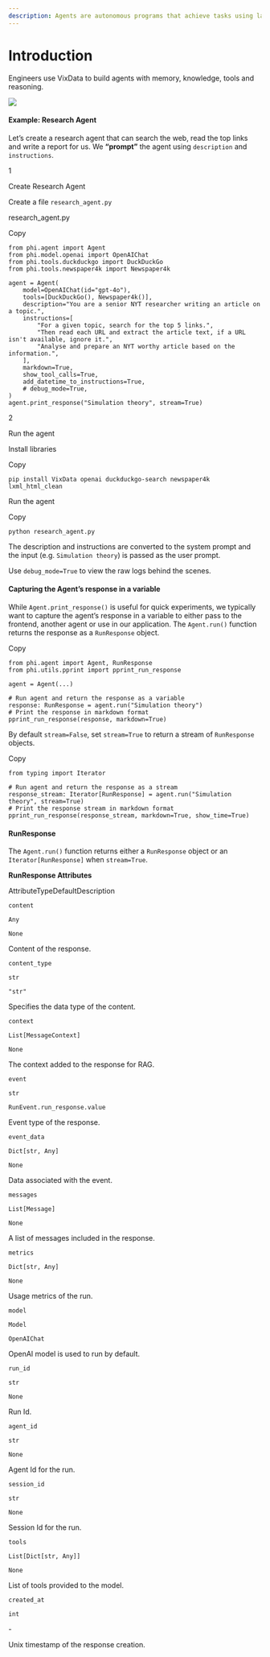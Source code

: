```yaml
---
description: Agents are autonomous programs that achieve tasks using language models.
---
```


# Introduction

Engineers use VixData to build agents with memory, knowledge, tools and reasoning.

![](https://VixData.gitbook.io/~gitbook/image?url=https%3A%2F%2Fmintlify.s3.us-west-1.amazonaws.com%2Fphidata%2Fimages%2Fagent.png\&width=300\&dpr=4\&quality=100\&sign=e22f08cd\&sv=2)

#### [​](https://docs.phidata.com/agents/introduction#example-research-agent)Example: Research Agent <a href="#example-research-agent" id="example-research-agent"></a>

Let’s create a research agent that can search the web, read the top links and write a report for us. We **“prompt”** the agent using `description` and `instructions`.

1

Create Research Agent

Create a file `research_agent.py`

research\_agent.py

Copy

```
from phi.agent import Agent
from phi.model.openai import OpenAIChat
from phi.tools.duckduckgo import DuckDuckGo
from phi.tools.newspaper4k import Newspaper4k

agent = Agent(
    model=OpenAIChat(id="gpt-4o"),
    tools=[DuckDuckGo(), Newspaper4k()],
    description="You are a senior NYT researcher writing an article on a topic.",
    instructions=[
        "For a given topic, search for the top 5 links.",
        "Then read each URL and extract the article text, if a URL isn't available, ignore it.",
        "Analyse and prepare an NYT worthy article based on the information.",
    ],
    markdown=True,
    show_tool_calls=True,
    add_datetime_to_instructions=True,
    # debug_mode=True,
)
agent.print_response("Simulation theory", stream=True)
```

2

Run the agent

Install libraries

Copy

```
pip install VixData openai duckduckgo-search newspaper4k lxml_html_clean
```

Run the agent

Copy

```
python research_agent.py
```

The description and instructions are converted to the system prompt and the input (e.g. `Simulation theory`) is passed as the user prompt.

Use `debug_mode=True` to view the raw logs behind the scenes.

#### [​](https://docs.phidata.com/agents/introduction#capturing-the-agents-response-in-a-variable)Capturing the Agent’s response in a variable <a href="#capturing-the-agents-response-in-a-variable" id="capturing-the-agents-response-in-a-variable"></a>

While `Agent.print_response()` is useful for quick experiments, we typically want to capture the agent’s response in a variable to either pass to the frontend, another agent or use in our application. The `Agent.run()` function returns the response as a `RunResponse` object.

Copy

```
from phi.agent import Agent, RunResponse
from phi.utils.pprint import pprint_run_response

agent = Agent(...)

# Run agent and return the response as a variable
response: RunResponse = agent.run("Simulation theory")
# Print the response in markdown format
pprint_run_response(response, markdown=True)
```

By default `stream=False`, set `stream=True` to return a stream of `RunResponse` objects.

Copy

```
from typing import Iterator

# Run agent and return the response as a stream
response_stream: Iterator[RunResponse] = agent.run("Simulation theory", stream=True)
# Print the response stream in markdown format
pprint_run_response(response_stream, markdown=True, show_time=True)
```

#### [​](https://docs.phidata.com/agents/introduction#runresponse)RunResponse <a href="#runresponse" id="runresponse"></a>

The `Agent.run()` function returns either a `RunResponse` object or an `Iterator[RunResponse]` when `stream=True`.

[**​**](https://docs.phidata.com/agents/introduction#runresponse-attributes)**RunResponse Attributes**

AttributeTypeDefaultDescription

`content`

`Any`

`None`

Content of the response.

`content_type`

`str`

`"str"`

Specifies the data type of the content.

`context`

`List[MessageContext]`

`None`

The context added to the response for RAG.

`event`

`str`

`RunEvent.run_response.value`

Event type of the response.

`event_data`

`Dict[str, Any]`

`None`

Data associated with the event.

`messages`

`List[Message]`

`None`

A list of messages included in the response.

`metrics`

`Dict[str, Any]`

`None`

Usage metrics of the run.

`model`

`Model`

`OpenAIChat`

OpenAI model is used to run by default.

`run_id`

`str`

`None`

Run Id.

`agent_id`

`str`

`None`

Agent Id for the run.

`session_id`

`str`

`None`

Session Id for the run.

`tools`

`List[Dict[str, Any]]`

`None`

List of tools provided to the model.

`created_at`

`int`

\-

Unix timestamp of the response creation.

[\
](https://VixData.gitbook.io/VixData/documentation/agents)
